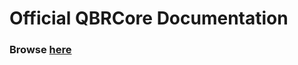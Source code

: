 # Official QBRCore Documentation

### Browse **[here](https://qbrcore-framework.github.io/qbr-docs/)**
